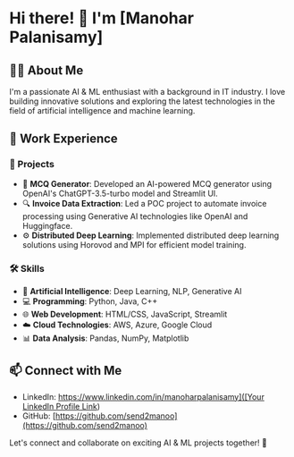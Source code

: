 # Hi there! 👋 I'm [Manohar Palanisamy]

## 👨‍💻 About Me

I'm a passionate AI & ML enthusiast with a background in IT industry. I love building innovative solutions and exploring the latest technologies in the field of artificial intelligence and machine learning.

## 💼 Work Experience

### 🚀 Projects

- 🤖 **MCQ Generator**: Developed an AI-powered MCQ generator using OpenAI's ChatGPT-3.5-turbo model and Streamlit UI.
- 🔍 **Invoice Data Extraction**: Led a POC project to automate invoice processing using Generative AI technologies like OpenAI and Huggingface.
- ⚙️ **Distributed Deep Learning**: Implemented distributed deep learning solutions using Horovod and MPI for efficient model training.

### 🛠️ Skills

- 🧠 **Artificial Intelligence**: Deep Learning, NLP, Generative AI
- 💻 **Programming**: Python, Java, C++
- 🌐 **Web Development**: HTML/CSS, JavaScript, Streamlit
- ☁️ **Cloud Technologies**: AWS, Azure, Google Cloud
- 📊 **Data Analysis**: Pandas, NumPy, Matplotlib

## 📫 Connect with Me

- LinkedIn: [https://www.linkedin.com/in/manoharpalanisamy]([Your LinkedIn Profile Link](https://www.linkedin.com/in/manoharpalanisamy))
- GitHub: [https://github.com/send2manoo](https://github.com/send2manoo)

Let's connect and collaborate on exciting AI & ML projects together! 🚀
